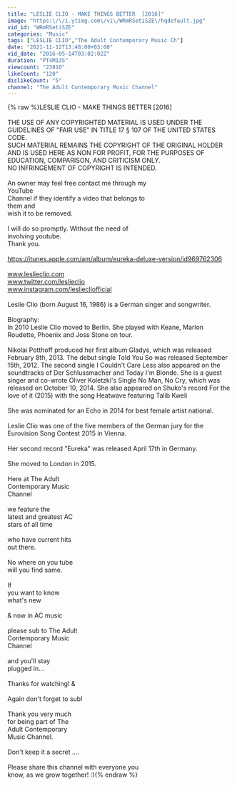 ```yaml
---
title: "LESLIE CLIO - MAKE THINGS BETTER  [2016]"
image: "https:\/\/i.ytimg.com\/vi\/WRmRSetiSZE\/hqdefault.jpg"
vid_id: "WRmRSetiSZE"
categories: "Music"
tags: ["LESLIE CLIO","The Adult Contemporary Music Ch"]
date: "2021-11-12T13:48:00+03:00"
vid_date: "2016-05-14T03:02:02Z"
duration: "PT4M13S"
viewcount: "23810"
likeCount: "120"
dislikeCount: "5"
channel: "The Adult Contemporary Music Channel"
---
```

{% raw %}LESLIE CLIO - MAKE THINGS BETTER  [2016]<br /><br />THE USE OF ANY COPYRIGHTED MATERIAL IS USED UNDER THE GUIDELINES OF &quot;FAIR USE&quot; IN TITLE 17 § 107 OF THE UNITED STATES CODE. <br />SUCH MATERIAL REMAINS THE COPYRIGHT OF THE ORIGINAL HOLDER AND IS USED HERE AS NON FOR PROFIT, FOR THE PURPOSES OF EDUCATION, COMPARISON, AND CRITICISM ONLY. <br />NO INFRINGEMENT OF COPYRIGHT IS INTENDED.<br /><br />An owner may feel free contact me through my <br />YouTube <br />Channel if they identify a video that belongs to <br />them and<br />wish it to be removed. <br /><br />I will do so promptly. Without the need of <br />involving youtube. <br />Thank you.<br /><br /><a rel="nofollow" target="blank" href="https://itunes.apple.com/am/album/eureka-deluxe-version/id969762306">https://itunes.apple.com/am/album/eureka-deluxe-version/id969762306</a><br /><br />www.leslieclio.com<br />www.twitter.com/leslieclio<br />www.instagram.com/lesliecliofficial<br /><br />Leslie Clio (born August 16, 1986) is a German singer and songwriter.<br /><br />Biography:<br />In 2010 Leslie Clio moved to Berlin. She played with Keane, Marlon Roudette, Phoenix and Joss Stone on tour.<br /><br />Nikolai Potthoff produced her first album Gladys, which was released February 8th, 2013. The debut single Told You So was released September 15th, 2012. The second single I Couldn't Care Less also appeared on the soundtracks of Der Schlussmacher and Today I'm Blonde. She is a guest singer and co-wrote Oliver Koletzki's Single No Man, No Cry, which was released on October 10, 2014. She also appeared on Shuko's record For the love of it (2015) with the song Heatwave featuring Talib Kweli<br /><br />She was nominated for an Echo in 2014 for best female artist national.<br /><br />Leslie Clio was one of the five members of the German jury for the Eurovision Song Contest 2015 in Vienna.<br /><br />Her second record &quot;Eureka&quot; was released April 17th in Germany.<br /><br />She moved to London in 2015.<br /><br />Here at The Adult <br />Contemporary Music <br />Channel <br /><br />we feature the <br />latest and greatest AC <br />stars of all time<br /><br />who have current hits <br />out there. <br /><br />No where on you tube <br />will you find same. <br /><br />If <br />you want to know <br />what's new<br /><br />&amp; now in AC music <br /><br />please sub to The Adult <br />Contemporary Music <br />Channel <br /><br />and you'll stay <br />plugged in...<br /><br />Thanks for watching!   &amp;<br /><br />Again don't forget to sub!<br /> <br />Thank you very much <br />for being part of The <br />Adult Contemporary <br />Music Channel.<br /><br />Don't keep it a secret ....<br /><br />Please share this channel with everyone you <br />know, as we grow together! :){% endraw %}
